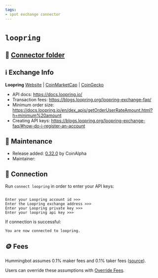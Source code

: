```yaml
---
tags:
- spot exchange connector
---
```


# `loopring`

## 📁 [Connector folder](https://github.com/CoinAlpha/hummingbot/tree/master/hummingbot/connector/exchange/loopring)

## ℹ️ Exchange Info

**Loopring** 
[Website](https://loopring.io/) | [CoinMarketCap](https://coinmarketcap.com/exchanges/loopring-exchange/) | [CoinGecko](https://www.coingecko.com/en/exchanges/loopring)

* API docs: https://docs.loopring.io/
* Transaction fees: https://blogs.loopring.org/loopring-exchange-faq/
* Minimum order size: https://docs.loopring.io/en/dex_apis/getOrderUserRateAmount.html?h=minimum%20amount
* Creating API keys: https://blogs.loopring.org/loopring-exchange-faq/#how-do-i-register-an-account

## 👷 Maintenance

* Release added: [0.32.0](/release-notes/0.32.0/) by CoinAlpha
* Maintainer: 

## 🔑 Connection

Run `connect loopring` in order to enter your API keys:
 
```

Enter your Loopring account id >>>
Enter the Loopring exchange address >>>
Enter your Loopring private key >>>
Enter your loopring api key >>>
```

If connection is successful:
```
You are now connected to loopring.
```

## 🪙 Fees

Hummingbot assumes 0.1% maker fees and 0.1% taker fees ([source](https://github.com/CoinAlpha/hummingbot/blob/master/hummingbot/connector/exchange/loopring/loopring_utils.py#L11)).

Users can override these assumptions with [Override Fees](/global-configs/override-fees/).

